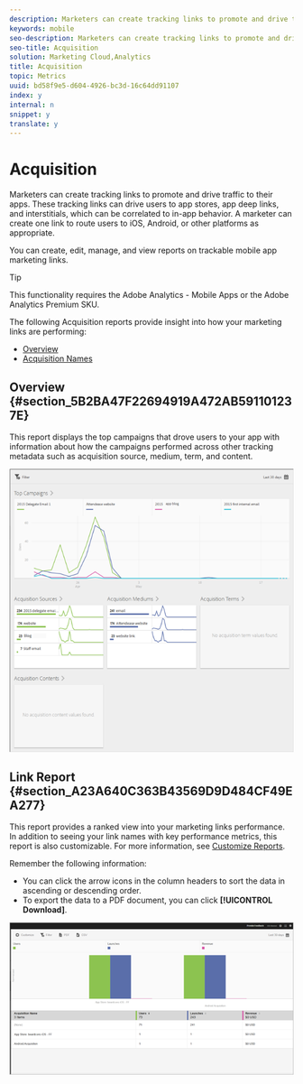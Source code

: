 ```yaml
---
description: Marketers can create tracking links to promote and drive traffic to their apps. These tracking links can drive users to app stores, app deep links, and interstitials, which can be correlated to in-app behavior. A marketer can create one link to route users to iOS, Android, or other platforms as appropriate.
keywords: mobile
seo-description: Marketers can create tracking links to promote and drive traffic to their apps. These tracking links can drive users to app stores, app deep links, and interstitials, which can be correlated to in-app behavior. A marketer can create one link to route users to iOS, Android, or other platforms as appropriate.
seo-title: Acquisition
solution: Marketing Cloud,Analytics
title: Acquisition
topic: Metrics
uuid: bd58f9e5-d604-4926-bc3d-16c64dd91107
index: y
internal: n
snippet: y
translate: y
---
```


# Acquisition

Marketers can create tracking links to promote and drive traffic to their apps. These tracking links can drive users to app stores, app deep links, and interstitials, which can be correlated to in-app behavior. A marketer can create one link to route users to iOS, Android, or other platforms as appropriate.

You can create, edit, manage, and view reports on trackable mobile app marketing links.

>[!TIP]
>
>This functionality requires the Adobe Analytics - Mobile Apps or the Adobe Analytics Premium SKU.

The following Acquisition reports provide insight into how your marketing links are performing:

* [Overview](../acquisition_main/acquisition_main.md#section_5B2BA47F22694919A472AB591101237E) 
* [Acquisition Names](../acquisition_main/acquisition_main.md#section_A23A640C363B43569D9D484CF49EA277)

## Overview {#section_5B2BA47F22694919A472AB591101237E}

This report displays the top campaigns that drove users to your app with information about how the campaigns performed across other tracking metadata such as acquisition source, medium, term, and content.

![](assets/acquisition_overview.png)

## Link Report {#section_A23A640C363B43569D9D484CF49EA277}

This report provides a ranked view into your marketing links performance. In addition to seeing your link names with key performance metrics, this report is also customizable. For more information, see [Customize Reports](../usage/reports_customize/reports_customize.md#concept_ED099E16594044E69FFD91829F436907).

Remember the following information:

* You can click the arrow icons in the column headers to sort the data in ascending or descending order. 
* To export the data to a PDF document, you can click **[!UICONTROL Download]**.

![](assets/acquisition_name.png) 
